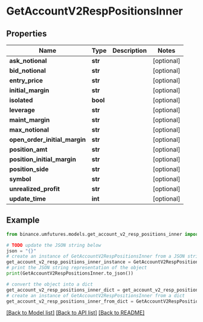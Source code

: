 # GetAccountV2RespPositionsInner


## Properties

Name | Type | Description | Notes
------------ | ------------- | ------------- | -------------
**ask_notional** | **str** |  | [optional] 
**bid_notional** | **str** |  | [optional] 
**entry_price** | **str** |  | [optional] 
**initial_margin** | **str** |  | [optional] 
**isolated** | **bool** |  | [optional] 
**leverage** | **str** |  | [optional] 
**maint_margin** | **str** |  | [optional] 
**max_notional** | **str** |  | [optional] 
**open_order_initial_margin** | **str** |  | [optional] 
**position_amt** | **str** |  | [optional] 
**position_initial_margin** | **str** |  | [optional] 
**position_side** | **str** |  | [optional] 
**symbol** | **str** |  | [optional] 
**unrealized_profit** | **str** |  | [optional] 
**update_time** | **int** |  | [optional] 

## Example

```python
from binance.umfutures.models.get_account_v2_resp_positions_inner import GetAccountV2RespPositionsInner

# TODO update the JSON string below
json = "{}"
# create an instance of GetAccountV2RespPositionsInner from a JSON string
get_account_v2_resp_positions_inner_instance = GetAccountV2RespPositionsInner.from_json(json)
# print the JSON string representation of the object
print(GetAccountV2RespPositionsInner.to_json())

# convert the object into a dict
get_account_v2_resp_positions_inner_dict = get_account_v2_resp_positions_inner_instance.to_dict()
# create an instance of GetAccountV2RespPositionsInner from a dict
get_account_v2_resp_positions_inner_from_dict = GetAccountV2RespPositionsInner.from_dict(get_account_v2_resp_positions_inner_dict)
```
[[Back to Model list]](../README.md#documentation-for-models) [[Back to API list]](../README.md#documentation-for-api-endpoints) [[Back to README]](../README.md)


